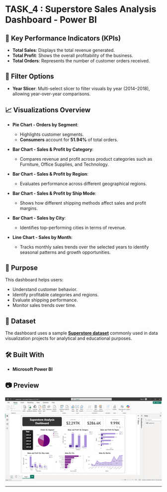 # TASK_4 : Superstore Sales Analysis Dashboard - Power BI




## 🚀 Key Performance Indicators (KPIs)

- **Total Sales**: Displays the total revenue generated.
- **Total Profit**: Shows the overall profitability of the business.
- **Total Orders**: Represents the number of customer orders received.

## 📅 Filter Options

- **Year Slicer**: Multi-select slicer to filter visuals by year (2014–2018), allowing year-over-year comparisons.

## 📈 Visualizations Overview

- **Pie Chart - Orders by Segment**:
  - Highlights customer segments.
  - **Consumers** account for **51.94%** of total orders.

- **Bar Chart - Sales & Profit by Category**:
  - Compares revenue and profit across product categories such as Furniture, Office Supplies, and Technology.

- **Bar Chart - Sales & Profit by Region**:
  - Evaluates performance across different geographical regions.

- **Bar Chart - Sales & Profit by Ship Mode**:
  - Shows how different shipping methods affect sales and profit margins.

- **Bar Chart - Sales by City**:
  - Identifies top-performing cities in terms of revenue.

- **Line Chart - Sales by Month**:
  - Tracks monthly sales trends over the selected years to identify seasonal patterns and growth opportunities.

## 📌 Purpose

This dashboard helps users:
- Understand customer behavior.
- Identify profitable categories and regions.
- Evaluate shipping performance.
- Monitor sales trends over time.

## 📁 Dataset

The dashboard uses a sample [**Superstore dataset**](https://www.kaggle.com/datasets/vivek468/superstore-dataset-final?resource=download) commonly used in data visualization projects for analytical and educational purposes.

## 🛠️ Built With

- **Microsoft Power BI**

## 📷 Preview

<img src="https://github.com/vedu09/TASK_3/blob/main/images/Screenshot%202025-08-07%20160148.png" alt="Netflix Dashboard" width="800"/>


---



